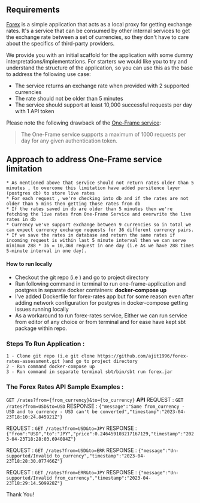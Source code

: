 ## Requirements

[Forex](forex-mtl) is a simple application that acts as a local proxy for getting exchange rates. It's a service that can be consumed by other internal services to get the exchange rate between a set of currencies, so they don't have to care about the specifics of third-party providers.

We provide you with an initial scaffold for the application with some dummy interpretations/implementations. For starters we would like you to try and understand the structure of the application, so you can use this as the base to address the following use case:

* The service returns an exchange rate when provided with 2 supported currencies 
* The rate should not be older than 5 minutes
* The service should support at least 10,000 successful requests per day with 1 API token

Please note the following drawback of the [One-Frame service](https://hub.docker.com/r/paidyinc/one-frame): 

> The One-Frame service supports a maximum of 1000 requests per day for any given authentication token. 

## Approach to address One-Frame service limitation
    * As mentioned above that service should not return rates older than 5 minutes , to overcome this limitation have added persitence layer (postgres db) to store live rates 
    * For each request , we're checking into db and if the rates are not older than 5 mins then getting those rates from db 
    * If the rates saved in db are older than 5 minutes then we're fetching the live rates from One-Frame Service and overwrite the live rates in db
    * Currency we've support exchange between 9 currencies so in total we can expect currency exchange requests for 36 different currency pairs.
    * If we save the rates in database and return the same rates if incoming request is within last 5 minute interval then we can serve minimum 288 * 36 = 10,368 request in one day (i.e As we have 288 times 5-minute interval in one day).

#### How to run locally

* Checkout the git repo (i.e ) and go to project directory
* Run following command in terminal to run one-frame-application and postgres in separate docker containers: **docker-compose up** 
* I've added Dockerfile for forex-rates app but for some reason even after adding network configuration for postgres in docker-compose getting issues running locally 
* As a workaround to run forex-rates service, Either we can run service from editor of any choice or from terminal and for ease have kept sbt package within repo. 

### Steps To Run Application :
    1 - Clone git repo (i.e git clone https://github.com/ajit1996/forex-rates-assessment.git )and go to project directory
    2 - Run command docker-compose up
    3 - Run command in separate terminal sbt/bin/sbt run forex.jar

### The Forex Rates API Sample Examples :

`GET /rates?from={from_currency}&to={to_currency}`
__API__
REQUEST  : `GET /rates?from=USD&to=USD`
RESPONSE : `{"message":"Same from_currency - USD and to_currency - USD can't be converted","timestamp":"2023-04-23T18:10:24.845921Z"}`

REQUEST  : `GET /rates?from=USD&to=JPY`
RESPONSE : `{"from":"USD","to":"JPY","price":0.246459103217167129,"timestamp":"2023-04-23T18:28:03.694084Z"}`

REQUEST  : `GET /rates?from=USD&to=ERR`
RESPONSE : `{"message":"Un-supported/Invalid to_currency","timestamp":"2023-04-23T18:28:30.077466Z"}`

REQUEST  : `GET /rates?from=ERR&to=JPY`
RESPONSE : `{"message":"Un-supported/Invalid from_currency","timestamp":"2023-04-23T18:29:14.509928Z"}`

Thank You!
